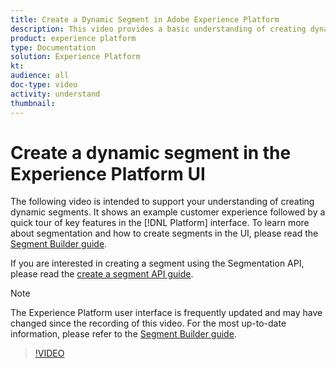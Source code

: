 ```yaml
---
title: Create a Dynamic Segment in Adobe Experience Platform
description: This video provides a basic understanding of creating dynamic a segment using the Platform UI.
product: experience platform
type: Documentation
solution: Experience Platform
kt: 
audience: all
doc-type: video
activity: understand
thumbnail: 
---
```


# Create a dynamic segment in the Experience Platform UI

The following video is intended to support your understanding of creating dynamic segments. It shows an example customer experience followed by a quick tour of key features in the [!DNL Platform] interface. To learn more about segmentation and how to create segments in the UI, please read the [Segment Builder guide](../ui/segment-builder.md).

If you are interested in creating a segment using the Segmentation API, please read the [create a segment API guide](../tutorials/create-a-segment.md).

>[!NOTE]
>
>The Experience Platform user interface is frequently updated and may have changed since the recording of this video. For the most up-to-date information, please refer to the [Segment Builder guide](../ui/segment-builder.md).

>[!VIDEO](https://video.tv.adobe.com/v/27428?quality=12&learn=on)